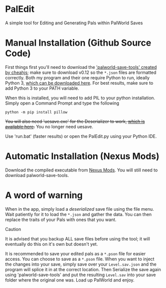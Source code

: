 # PalEdit
A simple tool for Editing and Generating Pals within PalWorld Saves

# Manual Installation (Github Source Code)
First things first you'll need to download the ['palworld-save-tools' created by cheahjs](https://github.com/cheahjs/palworld-save-tools); make sure to download v0.12 so the `*.json` files are formatted correctly.
Both my program and their one require Python to run, ideally Python 3, [which can be downloaded here](https://www.python.org/downloads/).
For best results, make sure to add Python 3 to your PATH variable.

When this is installed, you will need to add PIL to your python installation. Simply open a Command Prompt and type the following
```
python -m pip install pillow
```

~~You will also need 'uesave.exe' for the Deserializer to work, [which is available here](https://github.com/trumank/uesave-rs/releases/download/v0.3.0/uesave-x86_64-pc-windows-msvc.zip).~~
You no longer need uesave.

Use 'run.bat' (faster results) or open the PalEdit.py using your Python IDE.

# Automatic Installation (Nexus Mods)
Download the compiled executable from [Nexus Mods](https://www.nexusmods.com/palworld/mods/104). You will still need to download palworld-save-tools. 

# A word of warning
When in the app, simply load a _deserialized_ save file using the file menu. Wait patiently for it to load the `*.json` and gather the data.
You can then replace the traits of your Pals with ones that you want. 

> [!CAUTION]
> It is advised that you backup ALL save files before using the tool; it will eventually do this on it's own but doesn't yet.

It is recommended to save your edited pals as a `*.pson` file for easier access. You can choose to save as a `*.pson` file. When you want to inject the changes into your save, simply save over your `Level.sav.json` and the program will splice it in at the correct location. Then Serialize the save again using 'palworld-save-tools' and put the resulting `Level.sav` into your save folder where the original one was. Load up PalWorld and enjoy. 
